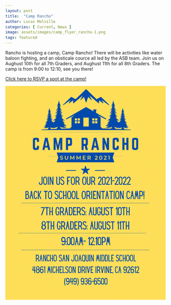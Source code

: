 ```yaml
---
layout: post
title:  "Camp Rancho"
author: Lucas Melville
categories: [ Current, News ]
image: assets/images/camp_flyer_rancho-1.png
tags: featured
---
```


Rancho is hosting a camp, Camp Rancho! There will be activities like water baloon fighting, and an obsticale cource all led by the ASB team.
 Join us on Aughust 10th for all 7th Graders, and Aughust 11th for all 8th Graders. The camp is from 9:00 to 12:10, see you there!

[Click here to RSVP a spot at the camp!](https://docs.google.com/forms/d/18ZSU9cmSW07BU3niPm-NNcMjnH1GMziQEFejwkuaT0s/viewform?edit_requested=true)

![png](/assets/images/camp_rancho_flyer-1.png)
